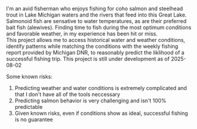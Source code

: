 I'm an avid fisherman who enjoys fishing for coho salmon and steelhead trout in Lake Michigan waters and the rivers that feed into this Great Lake.  
Salmonoid fish are sensative to water temperatures, as are their preferred bait fish (alewives).  Finding time to fish during the most optimum conditions and favorable weather, in my experience has been hit or miss.  
This project allows me to access historical water and weather conditions, identify patterns while matching the conditions with the weekly fishing report provided by Michigan DNR, to reasonably predict the liklihood of a successful
fishing trip.
This project is still under development as of 2025-08-02

Some known risks:  
  1. Predicting weather and water conditions is extremely complicated and that I don't have all of the tools neccessary
  2. Predicting salmon behavior is very challenging and isn't 100% predictable
  3. Given known risks, even if conditions show as ideal, successful fishing is no guarantee
